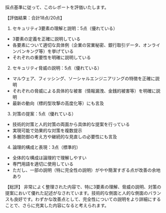 採点基準に従って、このレポートを評価いたします。

【評価結果：合計18点/20点】

1. セキュリティ3要素の理解と説明：5点（優れている）
- 3要素の定義を正確に説明している
- 各要素について適切な具体例（企業の営業秘密、銀行取引データ、オンラインバンキング等）を挙げている
- それぞれの重要性を明確に説明している

2. セキュリティ脅威の説明：5点（優れている）
- マルウェア、フィッシング、ソーシャルエンジニアリングの特徴を正確に説明
- それぞれの脅威による具体的な被害（情報漏洩、金銭的被害等）を明確に説明
- 最新の動向（標的型攻撃の高度化等）にも言及

3. 対策の提案：5点（優れている）
- 技術的対策と人的対策の両面から具体的な提案を行っている
- 実現可能で効果的な対策を複数提示
- 多層防御の考え方や継続的な見直しの必要性にも言及

4. 論理的構成と表現：3点（標準的）
- 全体的な構成は論理的で理解しやすい
- 専門用語を適切に使用している
- ただし、一部の説明（特に完全性の説明）がやや簡潔すぎる点が改善の余地あり

【総評】
非常によく整理された内容で、特に3要素の理解、脅威の説明、対策の提案において優れた記述がなされています。技術的な側面と人的な側面のバランスも良好です。わずかな改善点として、完全性についての説明をより詳細にすることで、さらに充実した内容になると考えられます。